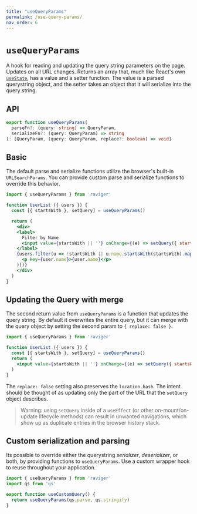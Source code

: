 ```yaml
---
title: "useQueryParams"
permalink: /use-query-params/
nav_order: 6
---
```


# `useQueryParams`

A hook for reading and updating the query string parameters on the page. Updates on all URL changes. Returns an array that, much like React's own [`useState`](https://reactjs.org/docs/hooks-reference.html#usestate), has a value and a setter function. The value is a parsed querystring object, and the setter takes an object that it will serialize into the query string.

## API


```typescript
export function useQueryParams(
  parseFn?: (query: string) => QueryParam,
  serializeFn?: (query: QueryParam) => string
): [QueryParam, (query: QueryParam, replace?: boolean) => void]
```

## Basic

The default parse and serialize functions utilize the browser's built-in `URLSearchParams`. You can provide custom parse and serialize functions to override this behavior.

```jsx
import { useQueryParams } from 'raviger'

function UserList ({ users }) {
  const [{ startsWith }, setQuery] = useQueryParams()

  return (
    <div>
    <label>
      Filter by Name
      <input value={startsWith || ''} onChange={(e) => setQuery({ startsWith: e.target.value})} />
    </label>
    {users.filter(u => !startsWith || u.name.startsWith(startsWith).map(user => (
      <p key={user.name}>{user.name}</p>
    )))}
    </div>
  )
}
```

## Updating the Query with merge

The second return value from `useQueryParams` is a function that updates the query string. By default it overwrites the entire query, but it can merge with the query object by setting the second param to `{ replace: false }`.

```jsx
import { useQueryParams } from 'raviger'

function UserList ({ users }) {
  const [{ startsWith }, setQuery] = useQueryParams()
  return (
    <input value={startsWith || ''} onChange={(e) => setQuery({ startsWith: e.target.value}, { replace: false })} />
  )
}
```

The `replace: false` setting also preserves the `location.hash`. The intent should be thought of as updating only the part of the URL that the `setQuery` object describes.

> Warning: using `setQuery` inside of a `useEffect` (or other on-mount/on-update lifecycle methods) can result in unwanted navigations, which show up as duplicate entries in the browser history stack.

## Custom serialization and parsing

Its possible to override either the querystring *serializer*, *deserializer*, or both, by providing functions to `useQueryParams`. Use a custom wrapper hook to reuse throughout your application.

```javascript
import { useQueryParams } from 'raviger'
import qs from 'qs'

export function useCustomQuery() {
  return useQueryParams(qs.parse, qs.stringify)
}
```
